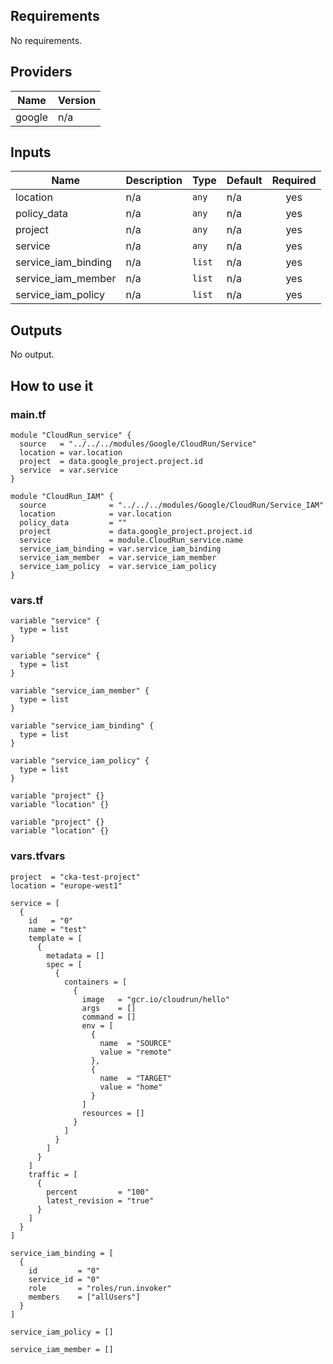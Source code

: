 ## Requirements

No requirements.

## Providers

| Name | Version |
|------|---------|
| google | n/a |

## Inputs

| Name | Description | Type | Default | Required |
|------|-------------|------|---------|:--------:|
| location | n/a | `any` | n/a | yes |
| policy\_data | n/a | `any` | n/a | yes |
| project | n/a | `any` | n/a | yes |
| service | n/a | `any` | n/a | yes |
| service\_iam\_binding | n/a | `list` | n/a | yes |
| service\_iam\_member | n/a | `list` | n/a | yes |
| service\_iam\_policy | n/a | `list` | n/a | yes |

## Outputs

No output.

## How to use it
### main.tf
```hcl
module "CloudRun_service" {
  source   = "../../../modules/Google/CloudRun/Service"
  location = var.location
  project  = data.google_project.project.id
  service  = var.service
}

module "CloudRun_IAM" {
  source              = "../../../modules/Google/CloudRun/Service_IAM"
  location            = var.location
  policy_data         = ""
  project             = data.google_project.project.id
  service             = module.CloudRun_service.name
  service_iam_binding = var.service_iam_binding
  service_iam_member  = var.service_iam_member
  service_iam_policy  = var.service_iam_policy
}
```

### vars.tf
```hcl
variable "service" {
  type = list
}

variable "service" {
  type = list
}

variable "service_iam_member" {
  type = list
}

variable "service_iam_binding" {
  type = list
}

variable "service_iam_policy" {
  type = list
}

variable "project" {}
variable "location" {}

variable "project" {}
variable "location" {}

```

### vars.tfvars
```
project  = "cka-test-project"
location = "europe-west1"

service = [
  {
    id   = "0"
    name = "test"
    template = [
      {
        metadata = []
        spec = [
          {
            containers = [
              {
                image   = "gcr.io/cloudrun/hello"
                args    = []
                command = []
                env = [
                  {
                    name  = "SOURCE"
                    value = "remote"
                  },
                  {
                    name  = "TARGET"
                    value = "home"
                  }
                ]
                resources = []
              }
            ]
          }
        ]
      }
    ]
    traffic = [
      {
        percent         = "100"
        latest_revision = "true"
      }
    ]
  }
]

service_iam_binding = [
  {
    id         = "0"
    service_id = "0"
    role       = "roles/run.invoker"
    members    = ["allUsers"]
  }
]

service_iam_policy = []

service_iam_member = []
```
